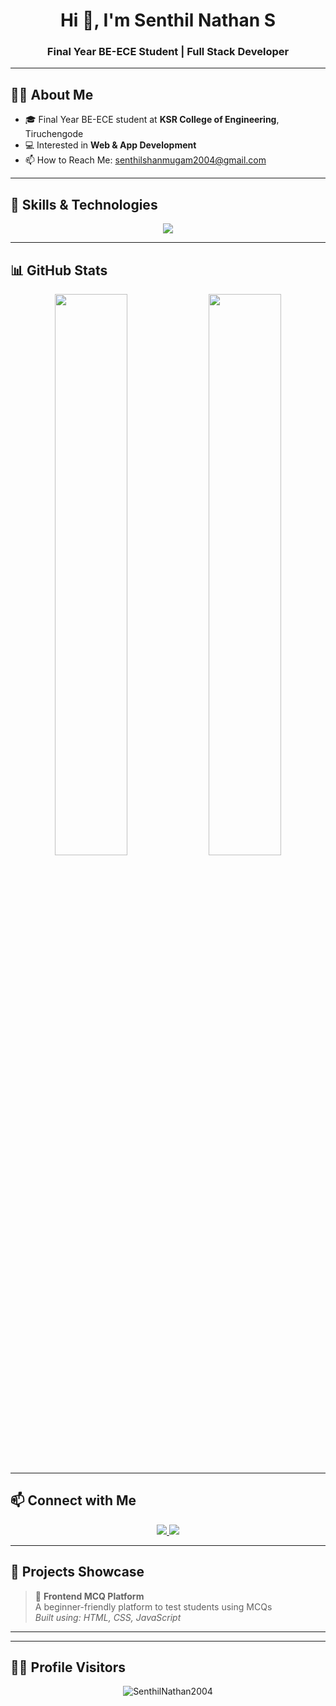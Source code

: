 <h1 align="center">Hi 👋, I'm Senthil Nathan S</h1>
<h3 align="center"> Final Year BE-ECE Student | Full Stack Developer </h3>



---

## 🙋‍♂️ About Me

- 🎓 Final Year BE-ECE student at **KSR College of Engineering**, Tiruchengode  
- 💻 Interested in **Web & App Development**    
- 📫 How to Reach Me: [senthilshanmugam2004@gmail.com](mailto:senthilshanmugam2004@gmail.com)

---

## 💼 Skills & Technologies

<p align="center">
  <img src="https://skillicons.dev/icons?i=java,python,html,css,js,react,bootstrap,mongodb,mysql,git" />
</p>

---

## 📊 GitHub Stats

<p align="center">
  <img src="https://github-readme-stats.vercel.app/api?username=SenthilNathan2004&show_icons=true&theme=midnight-purple" width="48%"/>
  <img src="https://github-readme-streak-stats.herokuapp.com/?user=SenthilNathan2004&theme=midnight-purple" width="48%"/>
</p>

---

## 📫 Connect with Me

<p align="center">
  <a href="https://www.linkedin.com/in/senthil-nathan-s-550425269">
    <img src="https://img.shields.io/badge/LinkedIn-blue?style=for-the-badge&logo=linkedin&logoColor=white"/>
  </a>
  <a href="https://github.com/SenthilNathan2004">
    <img src="https://img.shields.io/badge/GitHub-000?style=for-the-badge&logo=github&logoColor=white"/>
  </a>
</p>

---

## 📂 Projects Showcase

> 🔹 **Frontend MCQ Platform**  
> A beginner-friendly platform to test students using MCQs  
> _Built using: HTML, CSS, JavaScript_
---

---

## 🕵️‍♂️ Profile Visitors

<p align="center">
  <img src="https://komarev.com/ghpvc/?username=SenthilNathan2004&label=Profile%20views&color=0e75b6&style=flat" alt="SenthilNathan2004" />
</p>
